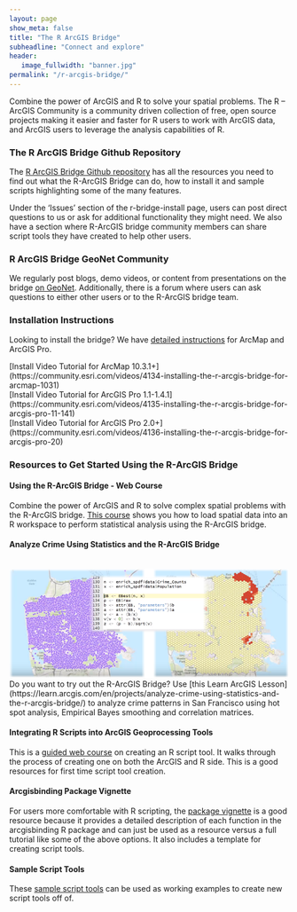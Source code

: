 ```yaml
---
layout: page
show_meta: false
title: "The R ArcGIS Bridge"
subheadline: "Connect and explore"
header:
   image_fullwidth: "banner.jpg"
permalink: "/r-arcgis-bridge/"
---
```



Combine the power of ArcGIS and R to solve your spatial problems. The R – ArcGIS Community is a community driven collection of free, open source projects making it easier and faster for R users to work with ArcGIS data, and ArcGIS users to leverage the analysis capabilities of R.

### The R ArcGIS Bridge Github Repository

The [R ArcGIS Bridge Github repository](https://r-arcgis.github.io/) has all the resources you need to find out what the R-ArcGIS Bridge can do, how to install it and sample scripts highlighting some of the many features.

Under the ‘Issues’ section of the r-bridge-install page, users can post direct questions to us or ask for additional functionality they might need. We also have a section where R-ArcGIS bridge community members can share script tools they have created to help other users.

### R ArcGIS Bridge GeoNet Community

We regularly post blogs, demo videos, or content from presentations on the bridge [on GeoNet](https://community.esri.com/groups/rstats). Additionally, there is a forum where users can ask questions to either other users or to the R-ArcGIS bridge team.


### Installation Instructions
Looking to install the bridge? We have [detailed instructions](https://github.com/R-ArcGIS/r-bridge-install) for ArcMap and ArcGIS Pro.

<div id="overview_div" markdown="1" class="row">
<div class="small-12 large-4 columns" markdown="1" top="0">
[Install Video Tutorial for ArcMap 10.3.1+](https://community.esri.com/videos/4134-installing-the-r-arcgis-bridge-for-arcmap-1031)
</div>
<div class="small-12 large-4 columns" markdown="1" top="0">
[Install Video Tutorial for ArcGIS Pro 1.1-1.4.1](https://community.esri.com/videos/4135-installing-the-r-arcgis-bridge-for-arcgis-pro-11-141)
</div>
<div class="small-12 large-4 columns" markdown="1" top="0">
[Install Video Tutorial for ArcGIS Pro 2.0+](https://community.esri.com/videos/4136-installing-the-r-arcgis-bridge-for-arcgis-pro-20)
</div>
</div>




### Resources to Get Started Using the R-ArcGIS Bridge


#### Using the R-ArcGIS Bridge - Web Course

Combine the power of ArcGIS and R to solve complex spatial problems with the R-ArcGIS bridge. [This course](https://www.esri.com/training/catalog/58b5e417b89b7e000d8bfe45/using-the-r-arcgis-bridge/) shows you how to load spatial data into an R workspace to perform statistical analysis using the R-ArcGIS bridge.


#### Analyze Crime Using Statistics and the R-ArcGIS Bridge

<br>
<img src="/images/R_Learn_med_v2.png" alt="Using the R ArcGIS bridge to analyze crime" class="inline"/>
<br>
Do you want to try out the R-ArcGIS Bridge? Use [this Learn ArcGIS Lesson](https://learn.arcgis.com/en/projects/analyze-crime-using-statistics-and-the-r-arcgis-bridge/) to analyze crime patterns in San Francisco using hot spot analysis, Empirical Bayes smoothing and correlation matrices.


#### Integrating R Scripts into ArcGIS Geoprocessing Tools

This is a [guided web course](https://www.esri.com/training/catalog/58b5e578b89b7e000d8bfffd/integrating-r-scripts-into-arcgis-geoprocessing-tools/) on creating an R script tool. It walks through the process of creating one on both the ArcGIS and R side. This is a good resources for first time script tool creation.

#### Arcgisbinding Package Vignette

For users more comfortable with R scripting, the [package vignette](https://r-arcgis.github.io/assets/arcgisbinding-vignette.html) is a good resource because it provides a detailed description of each function in the arcgisbinding R package and can just be used as a resource versus a full tutorial like some of the above options. It also includes a template for creating script tools.

#### Sample Script Tools

These [sample script tools](https://github.com/R-ArcGIS/r-sample-tools) can be used as working examples to create new script tools off of.